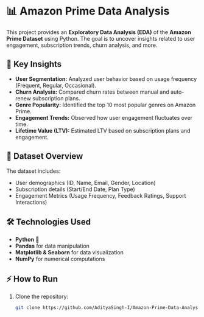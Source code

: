 # 📊 Amazon Prime Data Analysis

This project provides an **Exploratory Data Analysis (EDA)** of the **Amazon Prime Dataset** using Python. The goal is to uncover insights related to user engagement, subscription trends, churn analysis, and more.

## 🚀 Key Insights
- **User Segmentation:** Analyzed user behavior based on usage frequency (Frequent, Regular, Occasional).
- **Churn Analysis:** Compared churn rates between manual and auto-renew subscription plans.
- **Genre Popularity:** Identified the top 10 most popular genres on Amazon Prime.
- **Engagement Trends:** Observed how user engagement fluctuates over time.
- **Lifetime Value (LTV):** Estimated LTV based on subscription plans and engagement.

## 📂 Dataset Overview
The dataset includes:
- User demographics (ID, Name, Email, Gender, Location)
- Subscription details (Start/End Date, Plan Type)
- Engagement Metrics (Usage Frequency, Feedback Ratings, Support Interactions)

## 🛠️ Technologies Used
- **Python** 🐍
- **Pandas** for data manipulation
- **Matplotlib & Seaborn** for data visualization
- **NumPy** for numerical computations

## ⚡ How to Run
1. Clone the repository:
   ```bash
   git clone https://github.com/AdityaSingh-I/Amazon-Prime-Data-Analysis.git
